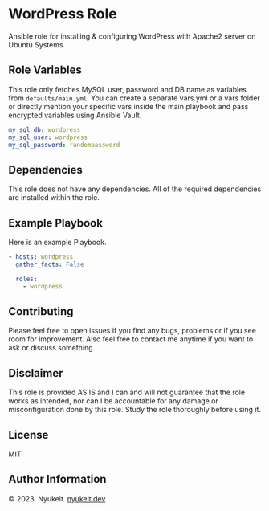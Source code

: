 WordPress Role
=========
Ansible role for installing & configuring WordPress with Apache2 server on Ubuntu Systems.

Role Variables
--------------
This role only fetches MySQL user, password and DB name as variables from `defaults/main.yml`. You can create a separate vars.yml or a vars folder or directly mention your specific vars inside the main playbook and pass encrypted variables using Ansible Vault.

```yaml
my_sql_db: wordpress
my_sql_user: wordpress
my_sql_password: randompassword
```

Dependencies
------------
This role does not have any dependencies. All of the required dependencies are installed within the role.

Example Playbook
----------------
Here is an example Playbook.

```yaml
- hosts: wordpress
  gather_facts: False

  roles:
    - wordpress
```

Contributing
------------
Please feel free to open issues if you find any bugs, problems or if you see room for improvement. Also feel free to contact me anytime if you want to ask or discuss something.

Disclaimer
----------
This role is provided AS IS and I can and will not guarantee that the role works as intended, nor can I be accountable for any damage or misconfiguration done by this role. Study the role thoroughly before using it.

License
-------
MIT

Author Information
------------------
© 2023. Nyukeit. [nyukeit.dev](https://nyukeit.dev)
